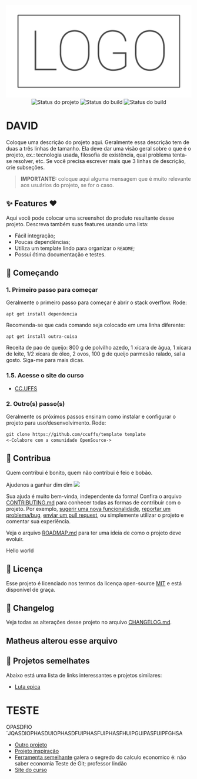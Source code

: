 <p align="center">
    <img width="800" src=".github/logo.png" title="Logo do projeto"><br />
    <img src="https://img.shields.io/maintenance/yes/2021?style=for-the-badge" title="Status do projeto">
    <img src="https://cdn.pixabay.com/photo/2017/12/13/18/03/cloud-3017392_1280.png" title="Status do build">
    <img src="https://img.shields.io/github/workflow/status/ccuffs/template/ci.uffs.cc?label=Build&logo=github&logoColor=white&style=for-the-badge" title="Status do build">  
</p>

# DAVID

Coloque uma descrição do projeto aqui. Geralmente essa descrição tem de duas a três linhas de tamanho. Ela deve dar uma visão geral sobre o que é o projeto, ex.: tecnologia usada, filosofia de existência, qual problema tenta-se resolver, etc. Se você precisa escrever mais que 3 linhas de descrição, crie subseções.

> **IMPORTANTE:** coloque aqui alguma mensagem que é muito relevante aos usuários do projeto, se for o caso.

## ✨ Features ❤️

Aqui você pode colocar uma screenshot do produto resultante desse projeto. Descreva também suas features usando uma lista:

* Fácil integração;
* Poucas dependências;
* Utiliza um template lindo para organizar o `README`;
* Possui ótima documentação e testes.

## 🚀 Começando


### 1. Primeiro passo para começar

Geralmente o primeiro passo para começar é abrir o stack overflow. Rode:

```
apt get install dependencia
```

Recomenda-se que cada comando seja colocado em uma linha diferente:

```
apt get install outra-coisa
```

Receita de pao de queijo: 800 g de polvilho azedo, 1 xícara de água, 1 xícara de leite, 1/2 xícara de óleo, 2 ovos, 100 g de queijo parmesão ralado, sal a gosto. Siga-me para mais dicas.

### 1.5. Acesse o site do curso

* [CC.UFFS](https://cc.uffs.edu.br/)


### 2. Outro(s) passo(s)

Geralmente os próximos passos ensinam como instalar e configurar o projeto para uso/desenvolvimento. Rode:

```
git clone https://github.com/ccuffs/template template
<-Colabore com a comunidade OpenSource->
```

## 🤝 Contribua

Quem contribui é bonito, quem não contribui é feio e bobão.

Ajudenos a  ganhar dim dim
<img src= "https://www.google.com/search?q=gif+de+dinheiro&sxsrf=ALeKk00wGCPvVy75icANEH_Iao_3jxOfgA:1620947797227&source=lnms&tbm=isch&sa=X&ved=2ahUKEwjvoZyN5cfwAhWLHrkGHdeGB-kQ_AUoAXoECAEQAw&biw=1536&bih=731#imgrc=aKRUrfBZEiHfcM">

Sua ajuda é muito bem-vinda, independente da forma! Confira o arquivo [CONTRIBUTING.md](CONTRIBUTING.md) para conhecer todas as formas de contribuir com o projeto. Por exemplo, [sugerir uma nova funcionalidade](https://github.com/ccuffs/template/issues/new?assignees=&labels=&template=feature_request.md&title=), [reportar um problema/bug](https://github.com/ccuffs/template/issues/new?assignees=&labels=bug&template=bug_report.md&title=), [enviar um pull request](https://github.com/ccuffs/hacktoberfest/blob/master/docs/tutorial-pull-request.md), ou simplemente utilizar o projeto e comentar sua experiência.

Veja o arquivo [ROADMAP.md](ROADMAP.md) para ter uma ideia de como o projeto deve evoluir.

Hello world 
## 🎫 Licença

Esse projeto é licenciado nos termos da licença open-source [MIT](https://choosealicense.com/licenses/mit) e está disponível de graça.

## 🧬 Changelog

Veja todas as alterações desse projeto no arquivo [CHANGELOG.md](CHANGELOG.md).

## Matheus alterou esse arquivo

## 🧪 Projetos semelhates

Abaixo está uma lista de links interessantes e projetos similares:

* [Luta epica](https://youtu.be/04shR9khSIk)

TESTE
=======
OPASDFIO´JQASDIOPHASDUIOPHASDFUIPHASFUIPHASFHUIPGUIPASFUIPFGHSA

* [Outro projeto](https://github.com/projeto)
* [Projeto inspiração](https://github.com/projeto)
* [Ferramenta semelhante](https://github.com/projeto)
galera o segredo do calculo economico é: não saber economia
Teste de Git; professor lindão
* [Site do curso](https://cc.uffs.edu.br)